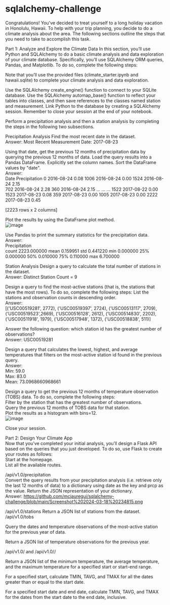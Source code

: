 # sqlalchemy-challenge

Congratulations! You've decided to treat yourself to a long holiday vacation in Honolulu, Hawaii. To help with your trip planning, you decide to do a climate analysis about the area. The following sections outline the steps that you need to take to accomplish this task.

Part 1: Analyze and Explore the Climate Data
In this section, you’ll use Python and SQLAlchemy to do a basic climate analysis and data exploration of your climate database. Specifically, you’ll use SQLAlchemy ORM queries, Pandas, and Matplotlib. To do so, complete the following steps:

Note that you’ll use the provided files (climate_starter.ipynb and hawaii.sqlite) to complete your climate analysis and data exploration.

Use the SQLAlchemy create_engine() function to connect to your SQLite database.
Use the SQLAlchemy automap_base() function to reflect your tables into classes, and then save references to the classes named station and measurement.
Link Python to the database by creating a SQLAlchemy session.
Remember to close your session at the end of your notebook.

Perform a precipitation analysis and then a station analysis by completing the steps in the following two subsections.

Precipitation Analysis
Find the most recent date in the dataset.  
  Answer: Most Recent Measurement Date: 2017-08-23

Using that date, get the previous 12 months of precipitation data by querying the previous 12 months of data.
Load the query results into a Pandas DataFrame. Explicitly set the column names. Sort the DataFrame values by "date".  
  Answer:  
        Date        Precipitation
  0     2016-08-24           0.08
  1006  2016-08-24           0.00
  1524  2016-08-24           2.15  
  702   2016-08-24           2.28
  360   2016-08-24           2.15
  ...          ...            ...
  1522  2017-08-22           0.00
  1523  2017-08-23           0.08
  359   2017-08-23           0.00
  1005  2017-08-23           0.00
  2222  2017-08-23           0.45

[2223 rows x 2 columns]

Plot the results by using the DataFrame plot method.  
![image](https://github.com/mcjauregui/sqlalchemy-challenge/assets/151464511/2dd8ee07-4f55-4c9f-8e8b-f3067d4c5bc8)

Use Pandas to print the summary statistics for the precipitation data.    
  Answer:    
         Precipitation  
  count    2223.000000
  mean        0.159951
  std         0.441220
  min         0.000000
  25%         0.000000
  50%         0.010000
  75%         0.110000
  max         6.700000


Station Analysis
Design a query to calculate the total number of stations in the dataset.  
  Answer: Distinct Station Count = 9  

Design a query to find the most-active stations (that is, the stations that have the most rows). To do so, complete the following steps:
List the stations and observation counts in descending order.  
  Answer:   
  [('USC00519281', 2772), ('USC00519397', 2724), ('USC00513117', 2709), ('USC00519523',2669),
  ('USC00516128', 2612), ('USC00514830', 2202), ('USC00511918', 1979), ('USC00517948', 1372),
  ('USC00518838', 511)]
  
Answer the following question: which station id has the greatest number of observations?  
  Answer: USC00519281  

Design a query that calculates the lowest, highest, and average temperatures that filters on the most-active station id found in the previous query.  
  Answer:   
    Min: 59.0  
    Max: 83.0  
    Mean: 73.0968660968661  

Design a query to get the previous 12 months of temperature observation (TOBS) data. To do so, complete the following steps:  
Filter by the station that has the greatest number of observations.  
Query the previous 12 months of TOBS data for that station.  
Plot the results as a histogram with bins=12.    
![image](https://github.com/mcjauregui/sqlalchemy-challenge/assets/151464511/1282164e-532b-435f-aa41-975699b0378b)

Close your session.

Part 2: Design Your Climate App  
Now that you’ve completed your initial analysis, you’ll design a Flask API based on the queries that you just developed. To do so, use Flask to create your routes as follows:  
Start at the homepage.  
List all the available routes.  

/api/v1.0/precipitation  
Convert the query results from your precipitation analysis (i.e. retrieve only the last 12 months of data) to a dictionary using date as the key and prcp as the value.
Return the JSON representation of your dictionary.  
  Answer:  https://github.com/mcjauregui/sqlalchemy-challenge/blob/main/Screenshot%202024-03-18%20234815.png

/api/v1.0/stations
Return a JSON list of stations from the dataset.
/api/v1.0/tobs


Query the dates and temperature observations of the most-active station for the previous year of data.

Return a JSON list of temperature observations for the previous year.

/api/v1.0/<start> and /api/v1.0/<start>/<end>

Return a JSON list of the minimum temperature, the average temperature, and the maximum temperature for a specified start or start-end range.

For a specified start, calculate TMIN, TAVG, and TMAX for all the dates greater than or equal to the start date.

For a specified start date and end date, calculate TMIN, TAVG, and TMAX for the dates from the start date to the end date, inclusive.
